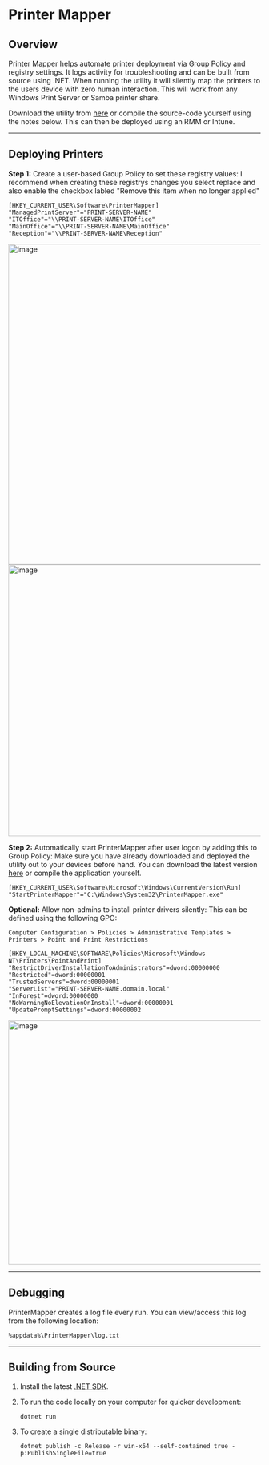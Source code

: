 # Printer Mapper

## Overview

Printer Mapper helps automate printer deployment via Group Policy and registry settings. It logs activity for troubleshooting and can be built from source using .NET.
When running the utility it will silently map the printers to the users device with zero human interaction.  This will work from any Windows Print Server or Samba printer share.

Download the utility from [here](https://github.com/AdamKearn/printermapper/releases/latest) or compile the source-code yourself using the notes below.
This can then be deployed using an RMM or Intune.

---

## Deploying Printers

**Step 1:** Create a user-based Group Policy to set these registry values:
I recommend when creating these registrys changes you select replace and also enable the checkbox labled "Remove this item when no longer applied"

```reg
[HKEY_CURRENT_USER\Software\PrinterMapper]
"ManagedPrintServer"="PRINT-SERVER-NAME"
"ITOffice"="\\PRINT-SERVER-NAME\ITOffice"
"MainOffice"="\\PRINT-SERVER-NAME\MainOffice"
"Reception"="\\PRINT-SERVER-NAME\Reception"
```

<img width="1048" height="640" alt="image" src="https://github.com/user-attachments/assets/4f0264d3-193f-4451-a698-3b3d558174d7" />
<img width="1048" height="542" alt="image" src="https://github.com/user-attachments/assets/c7a12ab0-749c-4fe2-8f1e-99d6e5b1c1d0" />

**Step 2:** Automatically start PrinterMapper after user logon by adding this to Group Policy:
Make sure you have already downloaded and deployed the utility out to your devices before hand.  You can download the latest version [here](https://github.com/AdamKearn/printermapper/releases/latest) or compile the application yourself.

```reg
[HKEY_CURRENT_USER\Software\Microsoft\Windows\CurrentVersion\Run]
"StartPrinterMapper"="C:\Windows\System32\PrinterMapper.exe"
```

**Optional:** Allow non-admins to install printer drivers silently:
This can be defined using the following GPO:
```
Computer Configuration > Policies > Administrative Templates > Printers > Point and Print Restrictions
```

```reg
[HKEY_LOCAL_MACHINE\SOFTWARE\Policies\Microsoft\Windows NT\Printers\PointAndPrint]
"RestrictDriverInstallationToAdministrators"=dword:00000000
"Restricted"=dword:00000001
"TrustedServers"=dword:00000001
"ServerList"="PRINT-SERVER-NAME.domain.local"
"InForest"=dword:00000000
"NoWarningNoElevationOnInstall"=dword:00000001
"UpdatePromptSettings"=dword:00000002
```

<img width="957" height="487" alt="image" src="https://github.com/user-attachments/assets/d0742180-0d2b-433a-9a14-c5e6d55349fa" />


---

## Debugging

PrinterMapper creates a log file every run.  You can view/access this log from the following location:

```
%appdata%\PrinterMapper\log.txt
```

---

## Building from Source

1. Install the latest [.NET SDK](https://dotnet.microsoft.com/en-us/download).
2. To run the code locally on your computer for quicker development:

   ```
   dotnet run
   ```

3. To create a single distributable binary:

   ```
   dotnet publish -c Release -r win-x64 --self-contained true -p:PublishSingleFile=true
   ```

